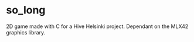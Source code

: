 # so_long
2D game made with C for a Hive Helsinki project. Dependant on the MLX42 graphics library.
